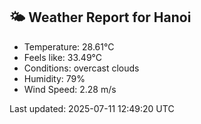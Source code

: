 <!-- WEATHER-START -->
## 🌤 Weather Report for Hanoi

- Temperature: 28.61°C
- Feels like: 33.49°C
- Conditions: overcast clouds
- Humidity: 79%
- Wind Speed: 2.28 m/s

Last updated: 2025-07-11 12:49:20 UTC
<!-- WEATHER-END -->
